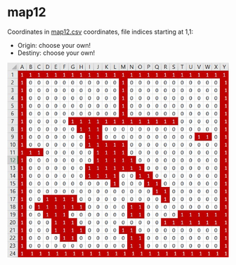 # map12

Coordinates in [map12.csv](map12.csv) coordinates, file indices starting at 1,1:
- Origin: choose your own!
- Destiny: choose your own!

![map12.jpg](map12.jpg)
